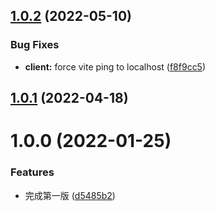 ## [1.0.2](https://github.com/Thinker-ljn/vite-plugin-tampermonkey/compare/v1.0.1...v1.0.2) (2022-05-10)


### Bug Fixes

* **client:** force vite ping to localhost ([f8f9cc5](https://github.com/Thinker-ljn/vite-plugin-tampermonkey/commit/f8f9cc5c9ff70b215ec89b6bd6ad936040efb41a))



## [1.0.1](https://github.com/Thinker-ljn/vite-plugin-tampermonkey/compare/v1.0.0...v1.0.1) (2022-04-18)



# 1.0.0 (2022-01-25)


### Features

* 完成第一版 ([d5485b2](https://github.com/Thinker-ljn/vite-plugin-tampermonkey/commit/d5485b2cae88f93167a9935c22bb4ad5f27c27f9))



